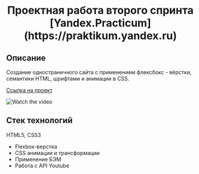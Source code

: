 
<h1 align="center"> Проектная работа второго спринта [Yandex.Practicum](https://praktikum.yandex.ru)
</h1>


## Описание
Создание одностраничного сайта с применением флексбокс - вёрстки, семантики HTML, шрифтами и  анимации в CSS.

[Ссылка на проект](https://alexleibch.github.io/how-to-learn/)

![Watch the video](./public/how-to-learn.gif)

## Стек технологий  
HTML5, CSS3
- Flexbox-верстка
- CSS анимации и трансформации
- Применение БЭМ
- Работа с API Youtube
